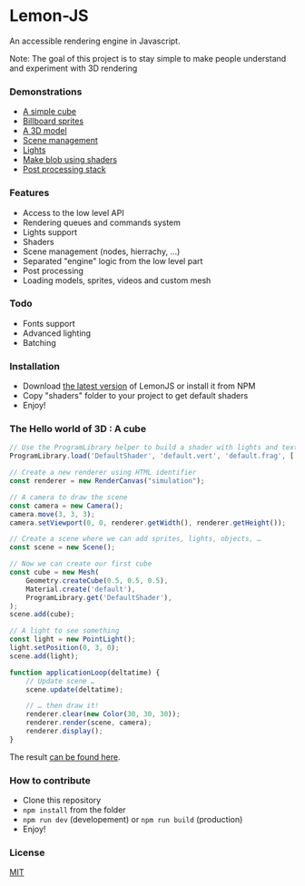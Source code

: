 Lemon-JS
======
An accessible rendering engine in Javascript.

Note: The goal of this project is to stay simple to make people understand and experiment with 3D rendering

### Demonstrations
 - [A simple cube](https://www.dorhan.fr/Demos/Lemon/exemples/01-Cube)
 - [Billboard sprites](https://www.dorhan.fr/Demos/Lemon/exemples/02-Sprites)
 - [A 3D model](https://www.dorhan.fr/Demos/Lemon/exemples/03-Model)
 - [Scene management](https://www.dorhan.fr/Demos/Lemon/exemples/04-Scene)
 - [Lights](https://www.dorhan.fr/Demos/Lemon/exemples/05-Lights)
 - [Make blob using shaders](https://www.dorhan.fr/Demos/Lemon/exemples/06-Shaders)
 - [Post processing stack](https://www.dorhan.fr/Demos/Lemon/exemples/07-PostProcessing)

### Features
- Access to the low level API
- Rendering queues and commands system
- Lights support
- Shaders
- Scene management (nodes, hierrachy, …)
- Separated "engine" logic from the low level part
- Post processing
- Loading models, sprites, videos and custom mesh

### Todo
- Fonts support
- Advanced lighting
- Batching

### Installation
- Download [the latest version](https://github.com/Donorhan/Lemon-JS/releases) of LemonJS or install it from NPM
- Copy "shaders" folder to your project to get default shaders
- Enjoy!

### The Hello world of 3D : A cube

```javascript
// Use the ProgramLibrary helper to build a shader with lights and texture support
ProgramLibrary.load('DefaultShader', 'default.vert', 'default.frag', ['USE_LIGHT', 'USE_TEXTURE']);

// Create a new renderer using HTML identifier
const renderer = new RenderCanvas("simulation");

// A camera to draw the scene
const camera = new Camera();
camera.move(3, 3, 3);
camera.setViewport(0, 0, renderer.getWidth(), renderer.getHeight());

// Create a scene where we can add sprites, lights, objects, …
const scene = new Scene();

// Now we can create our first cube
const cube = new Mesh(
    Geometry.createCube(0.5, 0.5, 0.5),
    Material.create('default'),
    ProgramLibrary.get('DefaultShader'),
);
scene.add(cube);

// A light to see something
const light = new PointLight();
light.setPosition(0, 3, 0);
scene.add(light);
```

```javascript
function applicationLoop(deltatime) {
    // Update scene …
    scene.update(deltatime);

    // … then draw it!
    renderer.clear(new Color(30, 30, 30));
    renderer.render(scene, camera);
    renderer.display();
}
```

The result [can be found here](https://www.dorhan.fr/Demos/Lemon/exemples/01-Cube).

### How to contribute
- Clone this repository
- `npm install` from the folder
- `npm run dev` (developement) or `npm run build` (production)
- Enjoy!

### License
[MIT](https://github.com/Donorhan/Lemon-JS/blob/master/LICENSE.md)
